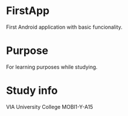 # FirstApp
First Android application with basic funcionality.

# Purpose
For learning purposes while studying.

# Study info
VIA University College
MOBI1-Y-A15
